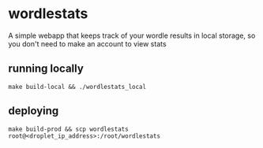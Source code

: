 # wordlestats
A simple webapp that keeps track of your wordle results in local storage, so you don't need to make an account to view stats
## running locally
```make build-local && ./wordlestats_local```
## deploying
```make build-prod && scp wordlestats root@<droplet_ip_address>:/root/wordlestats```